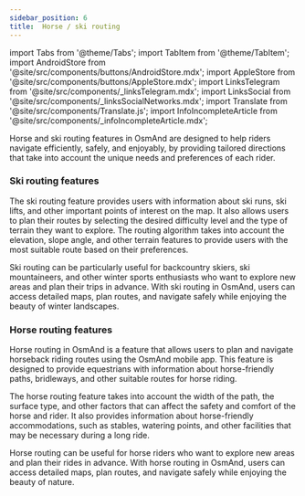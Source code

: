 ```yaml
---
sidebar_position: 6
title:  Horse / ski routing
---
```


import Tabs from '@theme/Tabs';
import TabItem from '@theme/TabItem';
import AndroidStore from '@site/src/components/buttons/AndroidStore.mdx';
import AppleStore from '@site/src/components/buttons/AppleStore.mdx';
import LinksTelegram from '@site/src/components/_linksTelegram.mdx';
import LinksSocial from '@site/src/components/_linksSocialNetworks.mdx';
import Translate from '@site/src/components/Translate.js';
import InfoIncompleteArticle from '@site/src/components/_infoIncompleteArticle.mdx';

<InfoIncompleteArticle/>

Horse and ski routing features in OsmAnd are designed to help riders navigate efficiently, safely, and enjoyably, by providing tailored directions that take into account the unique needs and preferences of each rider.


### Ski routing features

The ski routing feature provides users with information about ski runs, ski lifts, and other important points of interest on the map. It also allows users to plan their routes by selecting the desired difficulty level and the type of terrain they want to explore. The routing algorithm takes into account the elevation, slope angle, and other terrain features to provide users with the most suitable route based on their preferences.

Ski routing can be particularly useful for backcountry skiers, ski mountaineers, and other winter sports enthusiasts who want to explore new areas and plan their trips in advance. With ski routing in OsmAnd, users can access detailed maps, plan routes, and navigate safely while enjoying the beauty of winter landscapes.

### Horse routing features

Horse routing in OsmAnd is a feature that allows users to plan and navigate horseback riding routes using the OsmAnd mobile app. This feature is designed to provide equestrians with information about horse-friendly paths, bridleways, and other suitable routes for horse riding.

The horse routing feature takes into account the width of the path, the surface type, and other factors that can affect the safety and comfort of the horse and rider. It also provides information about horse-friendly accommodations, such as stables, watering points, and other facilities that may be necessary during a long ride.

Horse routing can be useful for horse riders who want to explore new areas and plan their rides in advance. With horse routing in OsmAnd, users can access detailed maps, plan routes, and navigate safely while enjoying the beauty of nature.

